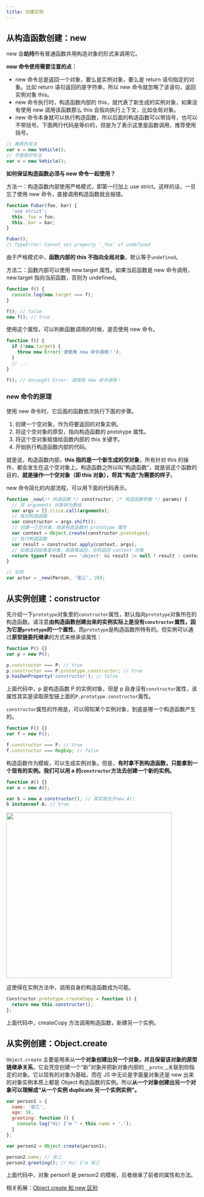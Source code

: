 ```yaml
---
title: 创建实例
---
```


## 从构造函数创建：new

new 会**劫持**所有普通函数并用构造对象的形式来调用它。

**new 命令使用需要注意的点：**

- new 命令总是返回一个对象，要么是实例对象，要么是 return 语句指定的对象。比如 return 语句返回的是字符串，所以 new 命令就忽略了该语句，返回实例对象 this。
- new 命令执行时，构造函数内部的 this，就代表了新生成的实例对象，如果没有使用 new 调用该函数那么 this 会指向执行上下文，比如全局对象。
- new 命令本身就可以执行构造函数，所以后面的构造函数可以带括号，也可以不带括号。下面两行代码是等价的，但是为了表示这里是函数调用，推荐使用括号。

```js
// 推荐的写法
var v = new Vehicle();
// 不推荐的写法
var v = new Vehicle();
```

**如何保证构造函数必须与 new 命令一起使用？**

方法一：构造函数内部使用严格模式，即第一行加上 use strict。这样的话，一旦忘了使用 new 命令，直接调用构造函数就会报错。

```js
function Fubar(foo, bar) {
  'use strict';
  this._foo = foo;
  this._bar = bar;
}

Fubar();
// TypeError: Cannot set property '_foo' of undefined
```

由于严格模式中，**函数内部的 this 不指向全局对象**，默认等于`undefined`。

方法二：函数内部可以使用 new.target 属性。如果当前函数是 new 命令调用，new.target 指向当前函数，否则为 undefined。

```js
function f() {
  console.log(new.target === f);
}

f(); // false
new f(); // true
```

使用这个属性，可以判断函数调用的时候，是否使用 new 命令。

```js
function f() {
  if (!new.target) {
    throw new Error('请使用 new 命令调用！');
  }
  // ...
}

f(); // Uncaught Error: 请使用 new 命令调用！
```

### new 命令的原理

使用 new 命令时，它后面的函数依次执行下面的步骤。

1. 创建一个空对象，作为将要返回的对象实例。
2. 将这个空对象的原型，指向构造函数的 prototype 属性。
3. 将这个空对象赋值给函数内部的 this 关键字。
4. 开始执行构造函数内部的代码。

就是说，构造函数内部，**this 指的是一个新生成的空对象**，所有针对 this 的操作，都会发生在这个空对象上。构造函数之所以叫“构造函数”，就是说这个函数的目的，**就是操作一个空对象（即 this 对象），将其“构造”为需要的样子**。

new 命令简化的内部流程，可以用下面的代码表示。

```js
function _new(/* 构造函数 */ constructor, /* 构造函数参数 */ params) {
  // 将 arguments 对象转为数组
  var args = [].slice.call(arguments);
  // 取出构造函数
  var constructor = args.shift();
  // 创建一个空对象，继承构造函数的 prototype 属性
  var context = Object.create(constructor.prototype);
  // 执行构造函数
  var result = constructor.apply(context, args);
  // 如果返回结果是对象，就直接返回，否则返回 context 对象
  return typeof result === 'object' && result != null ? result : context;
}

// 实例
var actor = _new(Person, '张三', 28);
```

## 从实例创建：constructor

先介绍一下`prototype`对象里的`constructor`属性，默认指向`prototype`对象所在的构造函数。请注意**由构造函数创建出来的实例实际上是没有`constructor`属性，因为它是`prototype`的一个属性**，而`prototype`是构造函数所特有的。但实例可以通过**原型链委托继承**的方式来继承该属性：

```js
function P() {}
var p = new P();

p.constructor === P; // true
p.constructor === P.prototype.constructor; // true
p.hasOwnProperty('constructor'); // false
```

上面代码中，p 是构造函数 P 的实例对象，但是 p 自身没有`constructor`属性，该属性其实是读取原型链上面的`P.prototype.constructor`属性。

`constructor`属性的作用是，可以得知某个实例对象，到底是哪一个构造函数产生的。

```js
function F() {}
var f = new F();

f.constructor === F; // true
f.constructor === RegExp; // false
```

构造函数作为模板，可以生成实例对象。但是，**有时拿不到构造函数，只能拿到一个现有的实例。我们可以用 a 的`constructor`方法去创建一个新的实例。**

```js
function A() {}
var a = new A();

var b = new a.constructor(); // 其实相当于new A()
b instanceof A; // true
```

<div >
    <img width="436" src="https://cosmos-x.oss-cn-hangzhou.aliyuncs.com/image15.png" />
</div>

这使得在实例方法中，调用自身的构造函数成为可能。

```js
Constructor.prototype.createCopy = function () {
  return new this.constructor();
};
```

上面代码中，createCopy 方法调用构造函数，新建另一个实例。

## 从实例创建：Object.create

`Object.create` 主要是用来从**一个对象创建出另一个对象，并且保留该对象的原型链继承关系**。它会凭空创建一个“新”对象并把新对象内部的`__proto_`\_关联到你指定的对象。它以现有的对象为基础，而在 JS 中无论是字面量对象还是 new 出来的对象实例本质上都是 Object 构造函数的实例。所以**从一个对象创建出另一个对象可以理解成“从一个实例 duplicate 另一个实例实例”。**

```js
var person1 = {
  name: '张三',
  age: 38,
  greeting: function () {
    console.log("Hi! I'm " + this.name + '.');
  }
};

var person2 = Object.create(person1);

person2.name; // 张三
person2.greeting(); // Hi! I'm 张三
```

上面代码中，对象 person1 是 person2 的模板，后者继承了前者的属性和方法。

相关拓展：[Object.create 和 new 区别](https://www.google.com/url?q=https://blog.csdn.net/blueblueskyhua/article/details/73135938&sa=D&ust=1570507768637000)
